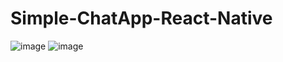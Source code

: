 # Simple-ChatApp-React-Native

![image](https://user-images.githubusercontent.com/42707869/73902720-41ee8b00-48c9-11ea-8563-a5644701cc43.png)
![image](https://user-images.githubusercontent.com/42707869/73902746-592d7880-48c9-11ea-9e7c-bdc94f50e2a9.png)
